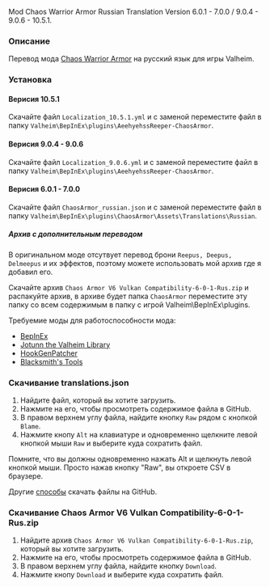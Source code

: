 Mod Chaos Warrior Armor Russian Translation Version 6.0.1 - 7.0.0 / 9.0.4 - 9.0.6 - 10.5.1.

### Описание

Перевод мода [Chaos Warrior Armor](https://valheim.thunderstore.io/package/AeehyehssReeper/ChaosArmor/) на русский язык для игры Valheim. 

### Установка

#### Верисия 10.5.1
Скачайте файл `Localization_10.5.1.yml` и с заменой переместите файл в папку `Valheim\BepInEx\plugins\AeehyehssReeper-ChaosArmor`.

#### Верисия 9.0.4 - 9.0.6
Скачайте файл `Localization_9.0.6.yml` и с заменой переместите файл в папку `Valheim\BepInEx\plugins\AeehyehssReeper-ChaosArmor`.

#### Верисия 6.0.1 - 7.0.0 
Скачайте файл `ChaosArmor_russian.json` и с заменой переместите файл в папку `Valheim\BepInEx\plugins\ChaosArmor\Assets\Translations\Russian`.

##### Архив с дополнительным переводом
В оригинальном моде отсутвует перевод брони `Reepus, Deepus, Delmeepus` и их эффектов, поэтому можете использовать мой архив где я добавил его.

Скачайте архив `Chaos Armor V6 Vulkan Compatibility-6-0-1-Rus.zip` и распакуйте архив, в архиве будет папка `ChaosArmor` переместите эту папку со всем содержимым в папку с игрой Valheim\BepInEx\plugins.

Требуемие моды для работоспособности мода:
* [BepInEx](https://valheim.thunderstore.io/package/denikson/BepInExPack_Valheim/)
* [Jotunn the Valheim Library](https://www.nexusmods.com/valheim/mods/1138)
* [HookGenPatcher](https://www.nexusmods.com/valheim/mods/505)
* [Blacksmith's Tools](https://www.nexusmods.com/valheim/mods/566)

### Скачивание translations.json

1. Найдите файл, который вы хотите загрузить.
2. Нажмите на его, чтобы просмотреть содержимое файла в GitHub.
3. В правом верхнем углу файла, найдите кнопку `Raw` рядом с кнопкой `Blame`.
4. Нажмите кнопу `Alt` на клавиатуре и одновременно щелкните левой кнопкой мыши `Raw` и выберите куда сохратить файл.

Помните, что вы должны одновременно нажать Alt и щелкнуть левой кнопкой мыши. Просто нажав кнопку "Raw", вы откроете CSV в браузере.

Другие [способы](https://coderoad.ru/4604663/%D0%A1%D0%BA%D0%B0%D1%87%D0%B0%D1%82%D1%8C-%D0%BE%D1%82%D0%B4%D0%B5%D0%BB%D1%8C%D0%BD%D1%8B%D0%B5-%D1%84%D0%B0%D0%B9%D0%BB%D1%8B-%D1%81-GitHub) скачать файлы на GitHub.

### Скачивание Chaos Armor V6 Vulkan Compatibility-6-0-1-Rus.zip

1. Найдите архив `Chaos Armor V6 Vulkan Compatibility-6-0-1-Rus.zip`, который вы хотите загрузить.
2. Нажмите на его, чтобы просмотреть содержимое файла в GitHub.
3. В правом верхнем углу файла, найдите кнопку `Download`.
4. Нажмите кнопу `Download` и выберите куда сохратить файл.
